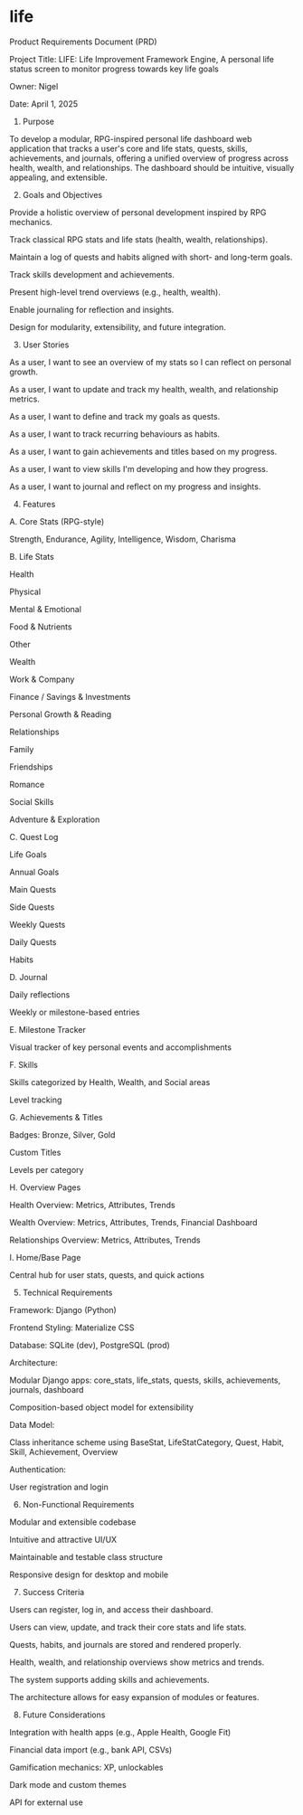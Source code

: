 # life


Product Requirements Document (PRD)

Project Title: LIFE: Life Improvement Framework Engine,
A personal life status screen to monitor progress towards key life goals

Owner: Nigel

Date: April 1, 2025

1. Purpose

To develop a modular, RPG-inspired personal life dashboard web application that tracks a user's core and life stats, quests, skills, achievements, and journals, offering a unified overview of progress across health, wealth, and relationships. The dashboard should be intuitive, visually appealing, and extensible.

2. Goals and Objectives

Provide a holistic overview of personal development inspired by RPG mechanics.

Track classical RPG stats and life stats (health, wealth, relationships).

Maintain a log of quests and habits aligned with short- and long-term goals.

Track skills development and achievements.

Present high-level trend overviews (e.g., health, wealth).

Enable journaling for reflection and insights.

Design for modularity, extensibility, and future integration.

3. User Stories

As a user, I want to see an overview of my stats so I can reflect on personal growth.

As a user, I want to update and track my health, wealth, and relationship metrics.

As a user, I want to define and track my goals as quests.

As a user, I want to track recurring behaviours as habits.

As a user, I want to gain achievements and titles based on my progress.

As a user, I want to view skills I'm developing and how they progress.

As a user, I want to journal and reflect on my progress and insights.

4. Features

A. Core Stats (RPG-style)

Strength, Endurance, Agility, Intelligence, Wisdom, Charisma

B. Life Stats

Health

Physical

Mental & Emotional

Food & Nutrients

Other

Wealth

Work & Company

Finance / Savings & Investments

Personal Growth & Reading

Relationships

Family

Friendships

Romance

Social Skills

Adventure & Exploration

C. Quest Log

Life Goals

Annual Goals

Main Quests

Side Quests

Weekly Quests

Daily Quests

Habits

D. Journal

Daily reflections

Weekly or milestone-based entries

E. Milestone Tracker

Visual tracker of key personal events and accomplishments

F. Skills

Skills categorized by Health, Wealth, and Social areas

Level tracking

G. Achievements & Titles

Badges: Bronze, Silver, Gold

Custom Titles

Levels per category

H. Overview Pages

Health Overview: Metrics, Attributes, Trends

Wealth Overview: Metrics, Attributes, Trends, Financial Dashboard

Relationships Overview: Metrics, Attributes, Trends

I. Home/Base Page

Central hub for user stats, quests, and quick actions

5. Technical Requirements

Framework: Django (Python)

Frontend Styling: Materialize CSS

Database: SQLite (dev), PostgreSQL (prod)

Architecture:

Modular Django apps: core_stats, life_stats, quests, skills, achievements, journals, dashboard

Composition-based object model for extensibility

Data Model:

Class inheritance scheme using BaseStat, LifeStatCategory, Quest, Habit, Skill, Achievement, Overview

Authentication:

User registration and login

6. Non-Functional Requirements

Modular and extensible codebase

Intuitive and attractive UI/UX

Maintainable and testable class structure

Responsive design for desktop and mobile

7. Success Criteria

Users can register, log in, and access their dashboard.

Users can view, update, and track their core stats and life stats.

Quests, habits, and journals are stored and rendered properly.

Health, wealth, and relationship overviews show metrics and trends.

The system supports adding skills and achievements.

The architecture allows for easy expansion of modules or features.

8. Future Considerations

Integration with health apps (e.g., Apple Health, Google Fit)

Financial data import (e.g., bank API, CSVs)

Gamification mechanics: XP, unlockables

Dark mode and custom themes

API for external use
